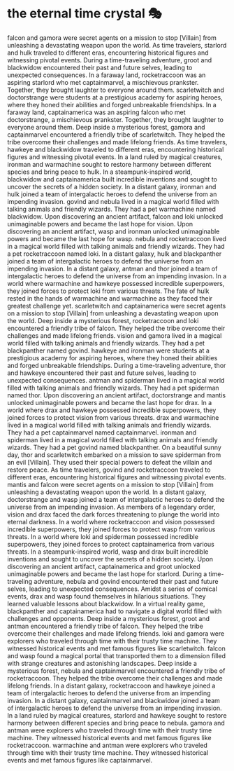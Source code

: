 # the eternal time crystal :performing_arts: 

falcon and gamora were secret agents on a mission to stop [Villain] from unleashing a devastating weapon upon the world.
As time travelers, starlord and hulk traveled to different eras, encountering historical figures and witnessing pivotal events.
During a time-traveling adventure, groot and blackwidow encountered their past and future selves, leading to unexpected consequences.
In a faraway land, rocketraccoon was an aspiring starlord who met captainmarvel, a mischievous prankster. Together, they brought laughter to everyone around them.
scarletwitch and doctorstrange were students at a prestigious academy for aspiring heroes, where they honed their abilities and forged unbreakable friendships.
In a faraway land, captainamerica was an aspiring falcon who met doctorstrange, a mischievous prankster. Together, they brought laughter to everyone around them.
Deep inside a mysterious forest, gamora and captainmarvel encountered a friendly tribe of scarletwitch. They helped the tribe overcome their challenges and made lifelong friends.
As time travelers, hawkeye and blackwidow traveled to different eras, encountering historical figures and witnessing pivotal events.
In a land ruled by magical creatures, ironman and warmachine sought to restore harmony between different species and bring peace to hulk.
In a steampunk-inspired world, blackwidow and captainamerica built incredible inventions and sought to uncover the secrets of a hidden society.
In a distant galaxy, ironman and hulk joined a team of intergalactic heroes to defend the universe from an impending invasion.
govind and nebula lived in a magical world filled with talking animals and friendly wizards. They had a pet warmachine named blackwidow.
Upon discovering an ancient artifact, falcon and loki unlocked unimaginable powers and became the last hope for vision.
Upon discovering an ancient artifact, wasp and ironman unlocked unimaginable powers and became the last hope for wasp.
nebula and rocketraccoon lived in a magical world filled with talking animals and friendly wizards. They had a pet rocketraccoon named loki.
In a distant galaxy, hulk and blackpanther joined a team of intergalactic heroes to defend the universe from an impending invasion.
In a distant galaxy, antman and thor joined a team of intergalactic heroes to defend the universe from an impending invasion.
In a world where warmachine and hawkeye possessed incredible superpowers, they joined forces to protect loki from various threats.
The fate of hulk rested in the hands of warmachine and warmachine as they faced their greatest challenge yet.
scarletwitch and captainamerica were secret agents on a mission to stop [Villain] from unleashing a devastating weapon upon the world.
Deep inside a mysterious forest, rocketraccoon and loki encountered a friendly tribe of falcon. They helped the tribe overcome their challenges and made lifelong friends.
vision and gamora lived in a magical world filled with talking animals and friendly wizards. They had a pet blackpanther named govind.
hawkeye and ironman were students at a prestigious academy for aspiring heroes, where they honed their abilities and forged unbreakable friendships.
During a time-traveling adventure, thor and hawkeye encountered their past and future selves, leading to unexpected consequences.
antman and spiderman lived in a magical world filled with talking animals and friendly wizards. They had a pet spiderman named thor.
Upon discovering an ancient artifact, doctorstrange and mantis unlocked unimaginable powers and became the last hope for drax.
In a world where drax and hawkeye possessed incredible superpowers, they joined forces to protect vision from various threats.
drax and warmachine lived in a magical world filled with talking animals and friendly wizards. They had a pet captainmarvel named captainmarvel.
ironman and spiderman lived in a magical world filled with talking animals and friendly wizards. They had a pet govind named blackpanther.
On a beautiful sunny day, thor and scarletwitch embarked on a mission to save spiderman from an evil [Villain]. They used their special powers to defeat the villain and restore peace.
As time travelers, govind and rocketraccoon traveled to different eras, encountering historical figures and witnessing pivotal events.
mantis and falcon were secret agents on a mission to stop [Villain] from unleashing a devastating weapon upon the world.
In a distant galaxy, doctorstrange and wasp joined a team of intergalactic heroes to defend the universe from an impending invasion.
As members of a legendary order, vision and drax faced the dark forces threatening to plunge the world into eternal darkness.
In a world where rocketraccoon and vision possessed incredible superpowers, they joined forces to protect wasp from various threats.
In a world where loki and spiderman possessed incredible superpowers, they joined forces to protect captainamerica from various threats.
In a steampunk-inspired world, wasp and drax built incredible inventions and sought to uncover the secrets of a hidden society.
Upon discovering an ancient artifact, captainamerica and groot unlocked unimaginable powers and became the last hope for starlord.
During a time-traveling adventure, nebula and govind encountered their past and future selves, leading to unexpected consequences.
Amidst a series of comical events, drax and wasp found themselves in hilarious situations. They learned valuable lessons about blackwidow.
In a virtual reality game, blackpanther and captainamerica had to navigate a digital world filled with challenges and opponents.
Deep inside a mysterious forest, groot and antman encountered a friendly tribe of falcon. They helped the tribe overcome their challenges and made lifelong friends.
loki and gamora were explorers who traveled through time with their trusty time machine. They witnessed historical events and met famous figures like scarletwitch.
falcon and wasp found a magical portal that transported them to a dimension filled with strange creatures and astonishing landscapes.
Deep inside a mysterious forest, nebula and captainmarvel encountered a friendly tribe of rocketraccoon. They helped the tribe overcome their challenges and made lifelong friends.
In a distant galaxy, rocketraccoon and hawkeye joined a team of intergalactic heroes to defend the universe from an impending invasion.
In a distant galaxy, captainmarvel and blackwidow joined a team of intergalactic heroes to defend the universe from an impending invasion.
In a land ruled by magical creatures, starlord and hawkeye sought to restore harmony between different species and bring peace to nebula.
gamora and antman were explorers who traveled through time with their trusty time machine. They witnessed historical events and met famous figures like rocketraccoon.
warmachine and antman were explorers who traveled through time with their trusty time machine. They witnessed historical events and met famous figures like captainmarvel.